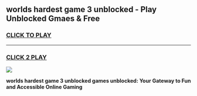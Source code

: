 
## worlds hardest game 3 unblocked - Play Unblocked Gmaes & Free
<h3>
<a href="https://news.freeplayer.one?title=worlds_hardest_game_3_unblocked&ref=23F">CLICK TO PLAY</a></h3>
<hr>

<h3>
<a href="https://news.freeplayer.one?title=worlds_hardest_game_3_unblocked&ref=23F">CLICK 2 PLAY</a>
  
</h3>

<a href="https://news.freeplayer.one?title=worlds_hardest_game_3_unblocked&ref=23F/"><img src="https://clearcache.store/games.png"></a>


**worlds hardest game 3 unblocked games unblocked: Your Gateway to Fun and Accessible Online Gaming**
